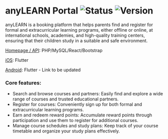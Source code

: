 # anyLEARN Portal  ![Status](https://img.shields.io/badge/status-inprogress-darkgreen) ![Version](https://img.shields.io/badge/version-0.0.1-blue)

anyLEARN is a booking platform that helps parents find and register for formal and extracurricular learning programs, either offline or online, at international schools, academies, and high-quality training centers, ensuring that their children study in a suitable and safe environment.

[Homepage / API](https://anylearn.vn): PHP/MySQL/React/Bootstrap

[iOS](https://apps.apple.com/vn/app/anylearn/id6453411038): Flutter

[Android](): Flutter - Link to be updated

### Core features:
- Search and browse courses and partners: Easily find and explore a wide range of courses and trusted educational partners.
- Register for courses: Conveniently sign up for both formal and extracurricular learning programs.
- Earn and redeem reward points: Accumulate reward points through participation and use them to register for additional courses.
- Manage course schedules and study plans: Keep track of your course timetable and organize your study plans effectively.

